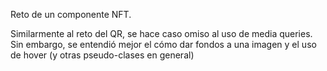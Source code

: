 Reto de un componente NFT.

Similarmente al reto del QR, se hace caso omiso al uso de media queries. 
Sin embargo, se entendió mejor el cómo dar fondos a una imagen y el uso de hover (y otras pseudo-clases en general)
